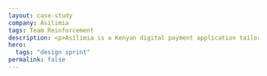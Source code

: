 ```yaml
---
layout: case-study
company: Asilimia
tags: Team Reinforcement
description: <p>Asilimia is a Kenyan digital payment application tailored for micro and small businesses in Sub-Saharan Africa.</p><p>Mainmatter facilitated two remote product design sprints to ideate, prototype, validate and test product-market fit of its new bookkeeping features.</p>
hero:
  tags: "design sprint"
permalink: false
---
```

